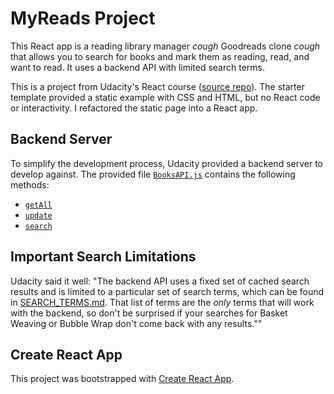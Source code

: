 # MyReads Project

This React app is a reading library manager *cough* Goodreads clone *cough* that allows you to search for books and mark them as reading, read, and want to read. It uses a backend API with limited search terms.

This is a project from Udacity's React course ([source repo](https://github.com/udacity/reactnd-project-myreads-starter)). The starter template provided a static example with CSS and HTML, but no React code or interactivity. I refactored the static page into a React app.

## Backend Server

To simplify the development process, Udacity provided a backend server to develop against. The provided file [`BooksAPI.js`](src/BooksAPI.js) contains the following methods:

* [`getAll`](#getall)
* [`update`](#update)
* [`search`](#search)

## Important Search Limitations
Udacity said it well: "The backend API uses a fixed set of cached search results and is limited to a particular set of search terms, which can be found in [SEARCH_TERMS.md](SEARCH_TERMS.md). That list of terms are the _only_ terms that will work with the backend, so don't be surprised if your searches for Basket Weaving or Bubble Wrap don't come back with any results.""

## Create React App

This project was bootstrapped with [Create React App](https://github.com/facebookincubator/create-react-app). 